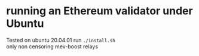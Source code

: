# running an Ethereum validator under Ubuntu
Tested on ubuntu 20.04.01 
run 
`./install.sh`  
only non censoring mev-boost relays  
